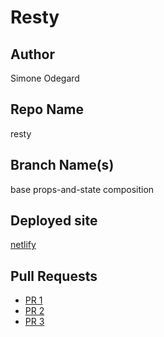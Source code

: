 # Resty

## Author

Simone Odegard

## Repo Name

resty

## Branch Name(s)

base
props-and-state
composition

## Deployed site

[netlify](https://kind-ritchie-1fc32f.netlify.app/)

## Pull Requests

- [PR 1](https://github.com/SimoneOdegard/resty/pull/1)
- [PR 2](https://github.com/SimoneOdegard/resty/pull/3)
- [PR 3]()